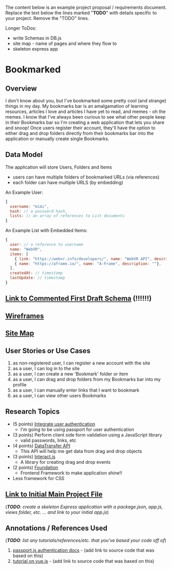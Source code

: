 The content below is an example project proposal / requirements document. Replace the text below the lines marked "__TODO__" with details specific to your project. Remove the "TODO" lines.

Longer ToDos:
  - write Schemas in DB.js
  - site map - name of pages and where they flow to
  - skeleton express app


# Bookmarked

## Overview

I don't know about you, but I've bookmarked some pretty cool (and strange) things in my day. My bookmarks bar is an amalgamation of learning resources, articles I love and articles I have yet to read, and memes - oh the memes. I know that I've always been curious to see what other people keep in their Bookmarks bar so I'm creating a web application that lets you share and snoop! Once users register their account, they'll have the option to either drag and drop folders directly from their bookmarks bar into the application or manually create single Bookmarks.


## Data Model

The application will store Users, Folders and Items

* users can have multiple folders of bookmarked URLs (via references)
* each folder can have multiple URLS (by embedding)

An Example User:

```javascript
{
  username: "mimi",
  hash: // a password hash,
  lists: // an array of references to List documents
}
```

An Example List with Embedded Items:

```javascript
{
  user: // a reference to username
  name: "WebVR",
  items: [
    { link: "https://webvr.info/developers/", name: "WebVR API", description: ""},
    { name: "https://aframe.io/", name: "A-Frame", description: ""},
  ],
  createdAt: // timestamp
  lastUpdate: // timestamp
}
```


## [Link to Commented First Draft Schema](db.js) (!!!!!!)

## [Wireframes]((documentation/wireFrame.jpg))


## [Site Map](documentation/siteMap.jpg)

## User Stories or Use Cases

1. as non-registered user, I can register a new account with the site
2. as a user, I can log in to the site
3. as a user, I can create a new 'Bookmark' folder or item
4. as a user, I can drag and drop folders from my Bookmarks bar into my profile
5. as a user, I can manually enter links that I want to bookmark
6. as a user, I can view other users Bookmarks


## Research Topics

* (5 points) [Integrate user authentication](https://www.npmjs.com/package/passport-local)
    * I'm going to be using passport for user authentication
* (3 points) Perform client side form validation using a JavaScript library
    * valid passwords, links, etc
* (4 points) [DataTransfer API](https://developer.mozilla.org/en-US/docs/Web/API/DataTransfer)
    * This API will help me get data from drag and drop objects
* (3 points) [Interact.js](http://interactjs.io/)
    * A library for creating drag and drop events
* (2 points) [Foundation](https://foundation.zurb.com/)
    * Frontend Framework to make application shine!!
* Less framework for CSS



## [Link to Initial Main Project File](app.js)

(___TODO__: create a skeleton Express application with a package.json, app.js, views folder, etc. ... and link to your initial app.js_)

## Annotations / References Used

(___TODO__: list any tutorials/references/etc. that you've based your code off of_)

1. [passport.js authentication docs](http://passportjs.org/docs) - (add link to source code that was based on this)
2. [tutorial on vue.js](https://vuejs.org/v2/guide/) - (add link to source code that was based on this)
